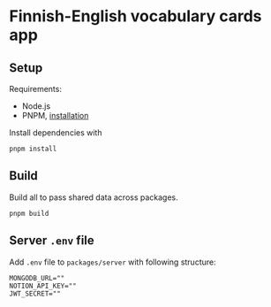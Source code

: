 # Finnish-English vocabulary cards app

## Setup

Requirements:

- Node.js
- PNPM, [installation](https://pnpm.io/installation)

Install dependencies with

```
pnpm install
```

## Build

Build all to pass shared data across packages.

```
pnpm build
```

## Server `.env` file

Add `.env` file to `packages/server` with following structure:

```
MONGODB_URL=""
NOTION_API_KEY=""
JWT_SECRET=""
```
